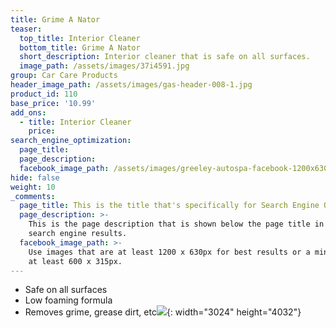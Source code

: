 ```yaml
---
title: Grime A Nator
teaser:
  top_title: Interior Cleaner
  bottom_title: Grime A Nator
  short_description: Interior cleaner that is safe on all surfaces.
  image_path: /assets/images/37i4591.jpg
group: Car Care Products
header_image_path: /assets/images/gas-header-008-1.jpg
product_id: 110
base_price: '10.99'
add_ons:
  - title: Interior Cleaner
    price:
search_engine_optimization:
  page_title:
  page_description:
  facebook_image_path: /assets/images/greeley-autospa-facebook-1200x630.png
hide: false
weight: 10
_comments:
  page_title: This is the title that's specifically for Search Engine Optimization.
  page_description: >-
    This is the page description that is shown below the page title in the
    search engine results.
  facebook_image_path: >-
    Use images that are at least 1200 x 630px for best results or a minimum of
    at least 600 x 315px.
---
```


* Safe on all surfaces
* Low foaming formula
* Removes grime, grease dirt, etc![](/assets/images/photo-jun-12-2-03-57-pm.jpg){: width="3024" height="4032"}
